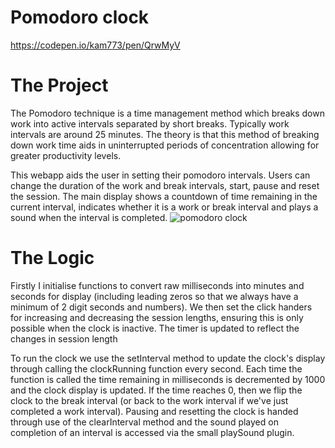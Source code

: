 # Pomodoro clock
https://codepen.io/kam773/pen/QrwMyV
# The Project
The Pomodoro technique is a time management method which breaks down work into active intervals separated by short breaks. Typically work intervals are around 25 minutes. The theory is that this method of breaking down work time aids in uninterrupted periods of concentration allowing for greater productivity levels.

This webapp aids the user in setting their pomodoro intervals. Users can change the duration of the work and break intervals, start, pause and reset the session. The main display shows a countdown of time remaining in the current interval, indicates whether it is a work or break interval and plays a sound when the interval is completed.
![pomodoro clock](https://user-images.githubusercontent.com/33424405/43584499-d0a81200-9662-11e8-9441-25c925d4fc42.png)
# The Logic
Firstly I initialise functions to convert raw milliseconds into minutes and seconds for display (including leading zeros so that we always have a minimum of 2 digit seconds and numbers). We then set the click handers for increasing and decreasing the session lengths, ensuring this is only possible when the clock is inactive. The timer is updated to reflect the changes in session length

To run the clock we use the setInterval method to update the clock's display through calling the clockRunning function every second. Each time the function is called the time remaining in milliseconds is decremented by 1000 and the clock display is updated. If the time reaches 0, then we flip the clock to the break interval (or back to the work interval if we've just completed a work interval). Pausing and resetting the clock is handed through use of the clearInterval method and the sound played on completion of an interval is accessed via the small playSound plugin.
